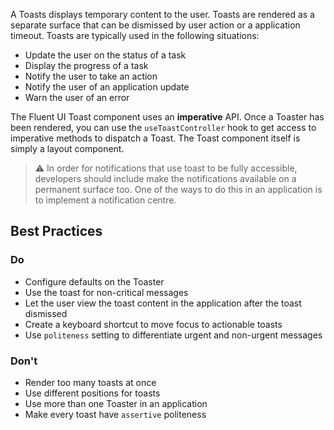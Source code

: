 A Toasts displays temporary content to the user. Toasts are rendered as a separate surface that can be dismissed by
user action or a application timeout. Toasts are typically used in the following situations:

- Update the user on the status of a task
- Display the progress of a task
- Notify the user to take an action
- Notify the user of an application update
- Warn the user of an error

The Fluent UI Toast component uses an **imperative** API. Once a Toaster has been rendered, you can use the
`useToastController` hook to get access to imperative methods to dispatch a Toast. The Toast component itself
is simply a layout component.

> ⚠️ In order for notifications that use toast to be fully accessible, developers should include make the notifications
> available on a permanent surface too. One of the ways to do this in an application is to implement a notification
> centre.

## Best Practices

### Do

- Configure defaults on the Toaster
- Use the toast for non-critical messages
- Let the user view the toast content in the application after the toast dismissed
- Create a keyboard shortcut to move focus to actionable toasts
- Use `politeness` setting to differentiate urgent and non-urgent messages

### Don't

- Render too many toasts at once
- Use different positions for toasts
- Use more than one Toaster in an application
- Make every toast have `assertive` politeness
